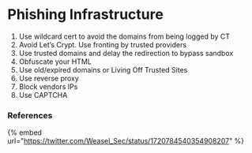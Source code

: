 # Phishing Infrastructure

1. Use wildcard cert to avoid the domains from being logged by CT
2. Avoid Let’s Crypt. Use fronting by trusted providers
3. Use trusted domains and delay the redirection to bypass sandbox
4. Obfuscate your HTML&#x20;
5. Use old/expired domains or Living Off Trusted Sites
6. Use reverse proxy
7. Block vendors IPs
8. Use CAPTCHA

### References

{% embed url="https://twitter.com/Weasel_Sec/status/1720784540354908207" %}
